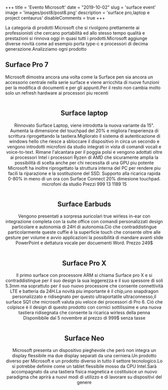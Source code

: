 +++ 
title = 'Evento Microsoft'
date = "2019-10-02"
slug = 'surface event' 
image = 'images/post8/post8.png' 
description = 'surface pro,laptop e project centaurus' 
disableComments = true
+++

La categoria di prodotti Microsoft che si rivolgono prettamente ai professionisti che cercano portabilità ed allo stesso tempo qualità e prestazioni si rinnova oggi in quasi tutti i prodotti.Microsoft aggiunge diverse novità come ad esempio porta type-c e processori di decima generazione.Analizziamo ogni prodotto

Surface Pro 7
-------------

Microsoft dimostra ancora una volta come la Surface pen sia ancora un accessorio centrale nella serie surface e viene arricchita di nuove funzioni per la modifica di documenti e per gli appunti.Per il resto non cambia molto solo un refresh hardware ai processori piu recenti
<div align="center">
<a class="image main" href="https://res.cloudinary.com/maltob03/image/upload/v1570025119/post8/2019-10-01-image-19_iy6kur.jpg" data-lightbox="post2"><img class="image main" src="https://res.cloudinary.com/maltob03/image/upload/v1570025119/post8/2019-10-01-image-19_iy6kur.jpg" alt="" width="" height="" /></a>


Surface laptop
--------------
Rinnovato Surface Laptop, viene introdotta la nuova variante da 15". Aumenta la dimensione del touchpad del 20% e migliora l'esperienza di scrittura riprogettando la tastiera.Migliorato il sistema di autenticazione di windows hello che riesce a sbloccare il dispositivo in circa un secondo e vengono introdotti microfoni da studio integrati in vista di comandi vocali e voice-to-text.
Rimane l'alcantara per il poggia polsi e vengono adottati oltre ai processori Intel i processori Ryzen di AMD che sicuramente amplia la possibilità di scelta anche per chi necessita di una GPU piu potente
Microsoft ha inoltre riprogettato la struttura interna del PC per rendere piu facili la riparazione e la sostituzione del SSD. 
Supporto alla ricarica rapida 0-80% in meno di un ora con Surface Connect
20% dimesione touchpad.
microfoni da studio
Prezzi 999 13
1189 15

<div align="center">
<a class="image main" href="https://res.cloudinary.com/maltob03/image/upload/v1570029253/post8/1-83_tw8wh6.jpg" data-lightbox="post2"><img class="image main" src="https://res.cloudinary.com/maltob03/image/upload/v1570029253/post8/1-83_tw8wh6.jpg" alt="" width="" height="" /></a>
</div>



Surface Earbuds
---------------
Vengono presentati a sorpresa auricolari true wirless in-ear con integrazione completa con la suite office con comandi personalizzati design particolare e autonomia di 24H di autonomia.Ciò che contraddistingue particolarmente queste cuffie è la superficie touch che consente oltre alle gesture per volume e avvio applicazioni la possibilità di mandare avanti slide PowerPoint e dettatura vocale per docuementi Word. Prezzo 249$

<div align="center">
<a class="image main" href="https://res.cloudinary.com/maltob03/image/upload/v1570028230/post8/Screen_Shot_2019_10_02_at_10.36.15_AM.5_ysutlx.jpg" data-lightbox="post2"><img class="image main" src="https://res.cloudinary.com/maltob03/image/upload/v1570028230/post8/Screen_Shot_2019_10_02_at_10.36.15_AM.5_ysutlx.jpg" alt="" width="" height="" /></a>
</div>



Surface Pro X
-------------
Il primo surface con processore ARM si chiama Surface pro X e si contraddistingue per il suo design la sua leggerezza e il suo spessore di soli 5.3mm ma soprattuto per il suo nuovo processore che consente connettività LTE e batteria da 24H.La novità piu importante è il chip,uno snapdragon personalizzato e ridisegnato per questo ultraportatile ultraconnesso,il surface SQ1 che microsoft valuta piu veloce dei processori di Pro 6.
Ciò che colpisce è il design di questo prodotto con cornici sottilissime e una nuova tastiera ridisegnata che consente la ricarica wirless della penna
Disponibbile  dal 5 novembre al prezzo di 999$ senza tasse


<div align="center">
<a class="image main" href="https://res.cloudinary.com/maltob03/image/upload/v1570029150/post8/surface-pro-x-1n_pgt4wi.png" data-lightbox="post2"><img class="image main" src="https://res.cloudinary.com/maltob03/image/upload/v1570029150/post8/surface-pro-x-1n_pgt4wi.png" alt="" width="" height="" /></a>
</div>

Surface Neo
-----------

Microsoft presenta un dispositivo pieghevole che però non integra un display flessibile ma due display separati da una cerniera.Un prodotto diverso per Microsoft
e un prodotto diverso in tutto il settore tecnologico.Lo si potrebbe definire come un tablet flessibile mosso da CPU Intel.Sarà accompagnato da una tastiera fisica magnetica e costituisce un nuovo paradigma che aprirà a nuovi modi di utilizzo e di lavorare su dispositivi del genere
